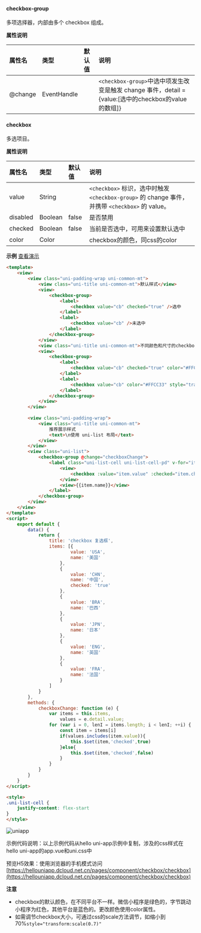 #### checkbox-group
多项选择器，内部由多个 checkbox 组成。

**属性说明**

|属性名|类型|默认值|说明|
|:-|:-|:-|:-|
|@change|EventHandle||``<checkbox-group>``中选中项发生改变是触发 change 事件，detail = {value:[选中的checkbox的value的数组]}|

#### checkbox
多选项目。

**属性说明**

|属性名|类型|默认值|说明|
|:-|:-|:-|:-|
|value|String||``<checkbox>`` 标识，选中时触发 ``<checkbox-group>`` 的 change 事件，并携带 ``<checkbox>`` 的 value。|
|disabled|Boolean|false|是否禁用|
|checked|Boolean|false|当前是否选中，可用来设置默认选中|
|color|Color||checkbox的颜色，同css的color|

**示例** [查看演示](https://hellouniapp.dcloud.net.cn/pages/component/checkbox/checkbox)
 
```html
<template>
	<view>
		<view class="uni-padding-wrap uni-common-mt">
			<view class="uni-title uni-common-mt">默认样式</view>
			<view>
				<checkbox-group>
					<label>
						<checkbox value="cb" checked="true" />选中
					</label>
					<label>
						<checkbox value="cb" />未选中
					</label>
				</checkbox-group>
			</view>
			<view class="uni-title uni-common-mt">不同颜色和尺寸的checkbox</view>
			<view>
				<checkbox-group>
					<label>
						<checkbox value="cb" checked="true" color="#FFCC33" style="transform:scale(0.7)" />选中
					</label>
					<label>
						<checkbox value="cb" color="#FFCC33" style="transform:scale(0.7)" />未选中
					</label>
				</checkbox-group>
			</view>
		</view>
		
		<view class="uni-padding-wrap">
			<view class="uni-title uni-common-mt">
				推荐展示样式
				<text>\n使用 uni-list 布局</text>
			</view>
		</view>
		<view class="uni-list">
			<checkbox-group @change="checkboxChange">
				<label class="uni-list-cell uni-list-cell-pd" v-for="item in items" :key="item.value">
					<view>
						<checkbox :value="item.value" :checked="item.checked" />
					</view>
					<view>{{item.name}}</view>
				</label>
			</checkbox-group>
		</view>
	</view>
</template>
<script>
	export default {
		data() {
			return {
				title: 'checkbox 复选框',
				items: [{
						value: 'USA',
						name: '美国'
					},
					{
						value: 'CHN',
						name: '中国',
						checked: 'true'
					},
					{
						value: 'BRA',
						name: '巴西'
					},
					{
						value: 'JPN',
						name: '日本'
					},
					{
						value: 'ENG',
						name: '英国'
					},
					{
						value: 'FRA',
						name: '法国'
					}
				]
			}
		},
		methods: {
			checkboxChange: function (e) {
				var items = this.items,
					values = e.detail.value;
				for (var i = 0, lenI = items.length; i < lenI; ++i) {
					const item = items[i]
					if(values.includes(item.value)){
						this.$set(item,'checked',true)
					}else{
						this.$set(item,'checked',false)
					}
				}
			}
		}
	}
</script>

<style>
.uni-list-cell {
	justify-content: flex-start
}
</style>
```
 

![uniapp](https://img-cdn-qiniu.dcloud.net.cn/uniapp/doc/img/checkbox.png?t=201857)

示例代码说明：以上示例代码从hello uni-app示例中复制，涉及的css样式在hello uni-app的app.vue和uni.css中

预览H5效果：使用浏览器的手机模式访问[https://hellouniapp.dcloud.net.cn/pages/component/checkbox/checkbox](https://hellouniapp.dcloud.net.cn/pages/component/checkbox/checkbox)

**注意**
- checkbox的默认颜色，在不同平台不一样。微信小程序是绿色的，字节跳动小程序为红色，其他平台是蓝色的。更改颜色使用color属性。
- 如需调节checkbox大小，可通过css的scale方法调节，如缩小到70%`style="transform:scale(0.7)"`
